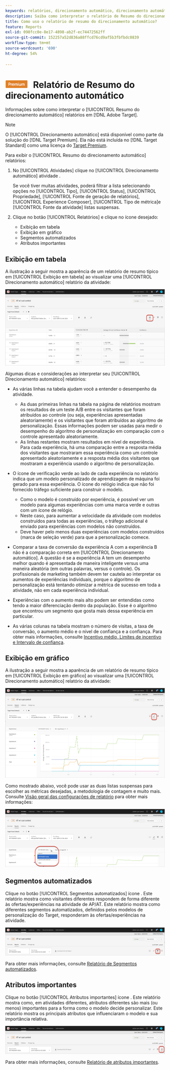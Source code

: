 ```yaml
---
keywords: relatórios, direcionamento automático, direcionamento automático, AT, relatório
description: Saiba como interpretar o relatório de Resumo do direcionamento automático no Adobe Target. Você pode alternar para os relatórios de Segmentos automatizados e Atributos importantes desse relatório.
title: Como uso o relatório de resumo do direcionamento automático?
feature: Reports
exl-id: 098fcc0e-8e17-4898-ab2f-ec74472562ff
source-git-commit: 152257a52d836a88ffcd76cd9af5b3fbfbdc0839
workflow-type: tm+mt
source-wordcount: '690'
ht-degree: 54%

---
```


# ![PREMIUM](/help/main/assets/premium.png) Relatório de Resumo do direcionamento automático

Informações sobre como interpretar o [!UICONTROL Resumo do direcionamento automático] relatórios em [!DNL Adobe Target].

>[!NOTE]
>
>O [!UICONTROL Direcionamento automático] está disponível como parte da solução do [!DNL Target Premium]. Ela não está incluída no [!DNL Target Standard] como uma licença do [Target Premium](/help/main/c-intro/intro.md#premium).

Para exibir o [!UICONTROL Resumo do direcionamento automático] relatórios:

1. No [!UICONTROL Atividades] clique no [!UICONTROL Direcionamento automático] atividade .

   Se você tiver muitas atividades, poderá filtrar a lista selecionando opções no [!UICONTROL Tipo], [!UICONTROL Status], [!UICONTROL Propriedade], [!UICONTROL Fonte de geração de relatórios], [!UICONTROL Experience Composer], [!UICONTROL Tipo de métrica]e [!UICONTROL Fonte da atividade] listas suspensas.

1. Clique no botão [!UICONTROL Relatórios] e clique no ícone desejado:

   * Exibição em tabela 
   * Exibição em gráfico
   * Segmentos automatizados
   * Atributos importantes

## Exibição em tabela 

A ilustração a seguir mostra a aparência de um relatório de resumo típico em [!UICONTROL Exibição em tabela] ao visualizar uma [!UICONTROL Direcionamento automático] relatório da atividade:

![Relatório de exibição de tabela do Direcionamento automático](/help/main/c-reports/assets/at-table-view.png)

Algumas dicas e considerações ao interpretar seu [!UICONTROL Direcionamento automático] relatórios:

* As várias linhas na tabela ajudam você a entender o desempenho da atividade.

   * As duas primeiras linhas na tabela na página de relatórios mostram os resultados de um teste A/B entre os visitantes que foram atribuídos ao controle (ou seja, experiências apresentadas aleatoriamente) e os visitantes que foram atribuídos ao algoritmo de personalização. Essas informações podem ser usadas para medir o desempenho do algoritmo de personalização em comparação com o controle apresentado aleatoriamente.
   * As linhas restantes mostram resultados em nível de experiência. Para cada experiência, há uma comparação entre a resposta média dos visitantes que mostraram essa experiência como um controle apresentado aleatoriamente e a resposta média dos visitantes que mostraram a experiência usando o algoritmo de personalização.

* O ícone de verificação verde ao lado de cada experiência no relatório indica que um modelo personalizado de aprendizagem de máquina foi gerado para essa experiência. O ícone do relógio indica que não foi fornecido tráfego suficiente para construir o modelo.

   * Como o modelo é construído por experiência, é possível ver um modelo para algumas experiências com uma marca verde e outras com um ícone de relógio.
   * Neste caso, para aumentar a velocidade da atividade com modelos construídos para todas as experiências, o tráfego adicional é enviado para experiências com modelos não construídos.
   * Deve haver pelo menos duas experiências com modelos construídos (marca de seleção verde) para que a personalização comece.

* Comparar a taxa de conversão da experiência A com a experiência B não é a comparação correta em [!UICONTROL Direcionamento automático]. A questão é se a experiência A tem um desempenho melhor quando é apresentada de maneira inteligente versus uma maneira aleatória (em outras palavras, versus o controle). Os profissionais de marketing também devem ter cautela ao interpretar os aumentos de experiências individuais, porque o algoritmo de personalização está tentando otimizar a métrica de sucesso em toda a atividade, não em cada experiência individual.
* Experiências com o aumento mais alto podem ser entendidas como tendo a maior diferenciação dentro da população. Esse é o algoritmo que encontrou um segmento que gosta mais dessa experiência em particular.
* As várias colunas na tabela mostram o número de visitas, a taxa de conversão, o aumento médio e o nível de confiança e a confiança. Para obter mais informações, consulte [Incentivo médio, Limites de incentivo e Intervalo de confiança](/help/main/c-reports/c-report-settings/average-lift-bounds-and-confidence-interval.md).

## Exibição em gráfico

A ilustração a seguir mostra a aparência de um relatório de resumo típico em [!UICONTROL Exibição em gráfico] ao visualizar uma [!UICONTROL Direcionamento automático] relatório da atividade:

![Relatório de exibição de gráfico de direcionamento automático](/help/main/c-reports/assets/at-graph-view.png)

Como mostrado abaixo, você pode usar as duas listas suspensas para escolher as métricas desejadas, a metodologia de contagem e muito mais. Consulte [Visão geral das configurações de relatório](/help/main/c-reports/c-report-settings/report-settings.md) para obter mais informações:

![Relatório de exibição de gráfico de direcionamento automático](/help/main/c-reports/assets/at-graph-view-2.png)

## Segmentos automatizados

Clique no botão [!UICONTROL Segmentos automatizados] ícone . Este relatório mostra como visitantes diferentes respondem de forma diferente às ofertas/experiências na atividade de AP/AT. Este relatório mostra como diferentes segmentos automatizados, definidos pelos modelos de personalização do Target, responderam às ofertas/experiências na atividade.

![Ícone de segmentos automatizados](/help/main/c-reports/assets/icon-automated-sements.png)

Para obter mais informações, consulte [Relatório de Segmentos automatizados](/help/main/c-reports/c-personalization-insights-reports/automated-segments-report.md).

## Atributos importantes

Clique no botão [!UICONTROL Atributos importantes] ícone . Este relatório mostra como, em atividades diferentes, atributos diferentes são mais (ou menos) importantes para a forma como o modelo decide personalizar. Este relatório mostra os principais atributos que influenciaram o modelo e sua importância relativa.

![Ícone de atributos importantes](/help/main/c-reports/assets/icon-important-attributes.png)

Para obter mais informações, consulte [Relatório de atributos importantes](/help/main/c-reports/c-personalization-insights-reports/important-attributes-report.md).
